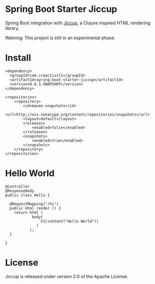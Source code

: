 # Spring Boot Starter Jiccup

Spring Boot integration with [Jiccup](https://github.com/creactiviti/jiccup), a Clojure inspired HTML rendering library.

Watning: This project is still in an experimental phase. 

# Install

```
<dependency>
  <groupId>com.creactiviti</groupId>
  <artifactId>spring-boot-starter-jiccup</artifactId>
  <version>0.0.1-SNAPSHOT</version>
</dependency>

<repositories>
	<repository>
		<id>maven-snapshots</id>
		<url>http://oss.sonatype.org/content/repositories/snapshots</url>
		<layout>default</layout>
		<releases>
			<enabled>false</enabled>
		</releases>
		<snapshots>
			<enabled>true</enabled>
		</snapshots>
	</repository>
</repositories>
```

# Hello World

```
@Controller
@ResponseBody
public class Hello {
  
  @RequestMapping("/hi")
  public Html render () {
    return html (
            body(
                h1(content("Hello World"))
              )
           );
  }
  
}
```

# License

Jiccup is released under version 2.0 of the Apache License.